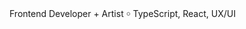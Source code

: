 Frontend Developer + Artist ￮ TypeScript, React, UX/UI

<!---
DPlushie/DPlushie is a ✨ special ✨ repository because its `README.md` (this file) appears on your GitHub profile.
You can click the Preview link to take a look at your changes.
--->
